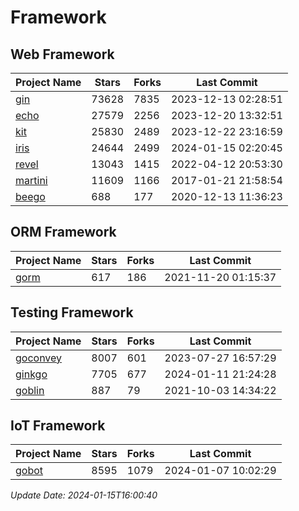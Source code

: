 # Framework

## Web Framework
| Project Name | Stars | Forks | Last Commit |
| ------------ | ----- | ----- | ----------- |
| [gin](https://github.com/gin-gonic/gin) | 73628 | 7835 | 2023-12-13 02:28:51 |
| [echo](https://github.com/labstack/echo) | 27579 | 2256 | 2023-12-20 13:32:51 |
| [kit](https://github.com/go-kit/kit) | 25830 | 2489 | 2023-12-22 23:16:59 |
| [iris](https://github.com/kataras/iris) | 24644 | 2499 | 2024-01-15 02:20:45 |
| [revel](https://github.com/revel/revel) | 13043 | 1415 | 2022-04-12 20:53:30 |
| [martini](https://github.com/go-martini/martini) | 11609 | 1166 | 2017-01-21 21:58:54 |
| [beego](https://github.com/astaxie/beego) | 688 | 177 | 2020-12-13 11:36:23 |

## ORM Framework
| Project Name | Stars | Forks | Last Commit |
| ------------ | ----- | ----- | ----------- |
| [gorm](https://github.com/jinzhu/gorm) | 617 | 186 | 2021-11-20 01:15:37 |

## Testing Framework
| Project Name | Stars | Forks | Last Commit |
| ------------ | ----- | ----- | ----------- |
| [goconvey](https://github.com/smartystreets/goconvey) | 8007 | 601 | 2023-07-27 16:57:29 |
| [ginkgo](https://github.com/onsi/ginkgo) | 7705 | 677 | 2024-01-11 21:24:28 |
| [goblin](https://github.com/franela/goblin) | 887 | 79 | 2021-10-03 14:34:22 |

## IoT Framework
| Project Name | Stars | Forks | Last Commit |
| ------------ | ----- | ----- | ----------- |
| [gobot](https://github.com/hybridgroup/gobot) | 8595 | 1079 | 2024-01-07 10:02:29 |

*Update Date: 2024-01-15T16:00:40*